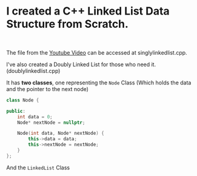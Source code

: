 <h1>
I created a <b>C++ Linked List Data Structure</b> from Scratch.
</h1>
<br>

The file from the [Youtube Video](https://youtu.be/QTb4xGdfC48) can be accessed at singlylinkedlist.cpp.

I've also created a Doubly Linked List for those who need it. (doublylinkedlist.cpp)

It has <b>two classes</b>, one representing the `Node` Class (Which holds the data and the pointer to the next node)

```cpp
class Node {

public:
	int data = 0;
	Node* nextNode = nullptr;

	Node(int data, Node* nextNode) {
		this->data = data;
		this->nextNode = nextNode;
	}
};
```

And the `LinkedList` Class
